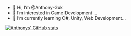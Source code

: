 - 👋 Hi, I’m @Anthony-Guk
- 👀 I’m interested in Game Development ...
- 🌱 I’m currently learning C#, Unity, Web Development...

[![Anthonys' GitHub stats](https://github-readme-stats.vercel.app/api?username=Anthony-Guk)](https://github.com/anuraghazra/github-readme-stats&count_private=true)

<!---
Anthony-Guk/Anthony-Guk is a ✨ special ✨ repository because its `README.md` (this file) appears on your GitHub profile.
You can click the Preview link to take a look at your changes.
--->
